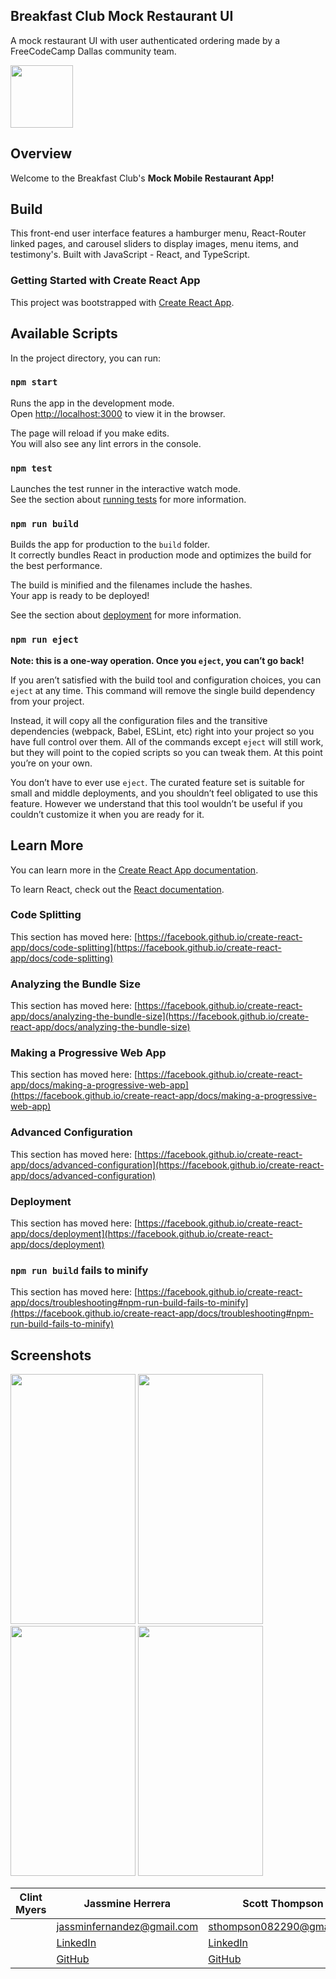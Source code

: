 ## Breakfast Club Mock Restaurant UI
A mock restaurant UI with user authenticated ordering made by a FreeCodeCamp Dallas community team.

<img src="https://user-images.githubusercontent.com/90056149/157269125-4abf4928-3a39-4ba4-9d0a-b54a89cdaeb6.png" width="100" height="100" />

## Overview
Welcome to the Breakfast Club's <b>Mock Mobile Restaurant App!</b> 

## Build
This front-end user interface features a hamburger menu, React-Router linked pages, and carousel sliders to display images, menu items, and testimony's. Built with JavaScript - React, and TypeScript.

### Getting Started with Create React App

This project was bootstrapped with [Create React App](https://github.com/facebook/create-react-app).

## Available Scripts

In the project directory, you can run:

### `npm start`

Runs the app in the development mode.\
Open [http://localhost:3000](http://localhost:3000) to view it in the browser.

The page will reload if you make edits.\
You will also see any lint errors in the console.

### `npm test`

Launches the test runner in the interactive watch mode.\
See the section about [running tests](https://facebook.github.io/create-react-app/docs/running-tests) for more information.

### `npm run build`

Builds the app for production to the `build` folder.\
It correctly bundles React in production mode and optimizes the build for the best performance.

The build is minified and the filenames include the hashes.\
Your app is ready to be deployed!

See the section about [deployment](https://facebook.github.io/create-react-app/docs/deployment) for more information.

### `npm run eject`

**Note: this is a one-way operation. Once you `eject`, you can’t go back!**

If you aren’t satisfied with the build tool and configuration choices, you can `eject` at any time. This command will remove the single build dependency from your project.

Instead, it will copy all the configuration files and the transitive dependencies (webpack, Babel, ESLint, etc) right into your project so you have full control over them. All of the commands except `eject` will still work, but they will point to the copied scripts so you can tweak them. At this point you’re on your own.

You don’t have to ever use `eject`. The curated feature set is suitable for small and middle deployments, and you shouldn’t feel obligated to use this feature. However we understand that this tool wouldn’t be useful if you couldn’t customize it when you are ready for it.

## Learn More

You can learn more in the [Create React App documentation](https://facebook.github.io/create-react-app/docs/getting-started).

To learn React, check out the [React documentation](https://reactjs.org/).

### Code Splitting

This section has moved here: [https://facebook.github.io/create-react-app/docs/code-splitting](https://facebook.github.io/create-react-app/docs/code-splitting)

### Analyzing the Bundle Size

This section has moved here: [https://facebook.github.io/create-react-app/docs/analyzing-the-bundle-size](https://facebook.github.io/create-react-app/docs/analyzing-the-bundle-size)

### Making a Progressive Web App

This section has moved here: [https://facebook.github.io/create-react-app/docs/making-a-progressive-web-app](https://facebook.github.io/create-react-app/docs/making-a-progressive-web-app)

### Advanced Configuration

This section has moved here: [https://facebook.github.io/create-react-app/docs/advanced-configuration](https://facebook.github.io/create-react-app/docs/advanced-configuration)

### Deployment

This section has moved here: [https://facebook.github.io/create-react-app/docs/deployment](https://facebook.github.io/create-react-app/docs/deployment)

### `npm run build` fails to minify

This section has moved here: [https://facebook.github.io/create-react-app/docs/troubleshooting#npm-run-build-fails-to-minify](https://facebook.github.io/create-react-app/docs/troubleshooting#npm-run-build-fails-to-minify)


## Screenshots

<img src="https://user-images.githubusercontent.com/90056149/157270833-bc45dbd6-8f1b-49c1-a56c-b991f1aa16f5.png" width="200" height="400" /> <img src="https://user-images.githubusercontent.com/90056149/157270841-6b03a7c8-8ead-40dc-b362-03c4d051c99c.png" width="200" height="400" /> <img src="https://user-images.githubusercontent.com/90056149/157276071-2b48a6d3-be34-4901-9a27-900a5a34d54c.png" width="200" height="400" /> <img src="https://user-images.githubusercontent.com/90056149/157276080-5f4811dc-85c7-4822-9c7b-bd08104918f8.png" width="200" height="400" />

| Clint Myers                              |Jassmine Herrera                              | Scott Thompson                               |
| -----------------------------------------|----------------------------------------------|----------------------------------------------|
|                                          |jassminfernandez@gmail.com                    |sthompson082290@gmail.com
| |[LinkedIn](https://www.linkedin.com/in/jassmin-herr/)| [LinkedIn](https://www.linkedin.com/in/scott-thompson-600ba8b3) |
|  | [GitHub](https://github.com/jassmin-herr09) | [GitHub](https://github.com/thompsons90)|
